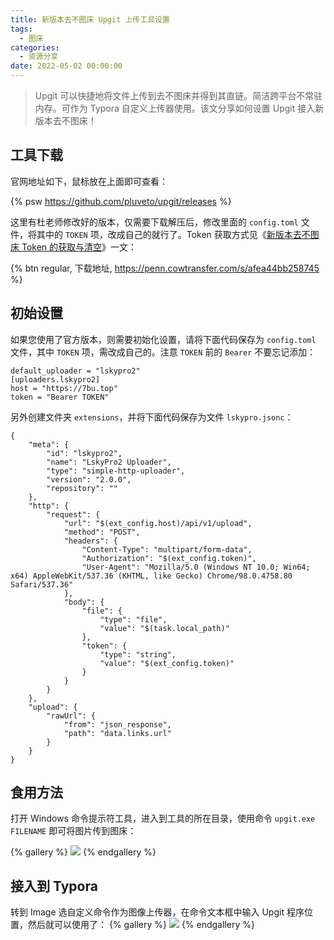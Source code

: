 ```yaml
---
title: 新版本去不图床 Upgit 上传工具设置
tags:
  - 图床
categories:
  - 资源分享
date: 2022-05-02 00:00:00
---
```


> Upgit 可以快捷地将文件上传到去不图床并得到其直链。简洁跨平台不常驻内存。可作为 Typora 自定义上传器使用。该文分享如何设置 Upgit 接入新版本去不图床！

<!-- more -->

## 工具下载

官网地址如下，鼠标放在上面即可查看：

{% psw https://github.com/pluveto/upgit/releases %}

这里有杜老师修改好的版本，仅需要下载解压后，修改里面的 `config.toml` 文件，将其中的 `TOKEN` 项，改成自己的就行了。Token 获取方式见《[新版本去不图床 Token 的获取与清空](https://dusays.com/454/)》一文：

{% btn regular, 下载地址, https://penn.cowtransfer.com/s/afea44bb258745 %}

## 初始设置

如果您使用了官方版本，则需要初始化设置，请将下面代码保存为 `config.toml` 文件，其中 `TOKEN` 项，需改成自己的。注意 `TOKEN` 前的 `Bearer` 不要忘记添加：

```
default_uploader = "lskypro2"
[uploaders.lskypro2]
host = "https://7bu.top"
token = "Bearer TOKEN"
```

另外创建文件夹 `extensions`，并将下面代码保存为文件 `lskypro.jsonc`：

```
{
    "meta": {
        "id": "lskypro2",
        "name": "LskyPro2 Uploader",
        "type": "simple-http-uploader",
        "version": "2.0.0",
        "repository": ""
    },
    "http": {
        "request": {
            "url": "$(ext_config.host)/api/v1/upload",
            "method": "POST",
            "headers": {
                "Content-Type": "multipart/form-data",
                "Authorization": "$(ext_config.token)",
                "User-Agent": "Mozilla/5.0 (Windows NT 10.0; Win64; x64) AppleWebKit/537.36 (KHTML, like Gecko) Chrome/98.0.4758.80 Safari/537.36"
            },
            "body": {
                "file": {
                    "type": "file",
                    "value": "$(task.local_path)"
                },
                "token": {
                    "type": "string",
                    "value": "$(ext_config.token)"
                }
            }
        }
    },
    "upload": {
        "rawUrl": {
            "from": "json_response",
            "path": "data.links.url"
        }
    }
}
```

## 食用方法

打开 Windows 命令提示符工具，进入到工具的所在目录，使用命令 `upgit.exe FILENAME` 即可将图片传到图床：

{% gallery %}
![](https://cdn.dusays.com/2022/05/459-1.jpg)
{% endgallery %}

## 接入到 Typora

转到 Image 选自定义命令作为图像上传器，在命令文本框中输入 Upgit 程序位置，然后就可以使用了：
{% gallery %}
![](https://cdn.dusays.com/2022/05/459-2.jpg)
{% endgallery %}
